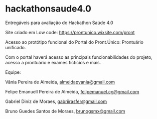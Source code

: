 # hackathonsaude4.0
Entregáveis para avaliação do Hackathon Saúde 4.0

Site criado em Low code: https://prontunico.wixsite.com/pront

Acesso ao protótipo funcional do Portal do Pront.Único: Prontuário unificado.

Com o portal haverá acesso as principais funcionabilidades do projeto, acesso a prontuário e exames fictícios e mais.

Equipe:

Vânia Pereira de Almeida, almeidapvania@gmail.com

Felipe Emanuell Pereira de Almeida, felipemanuel.cg@gmail.com

Gabriel Diniz de Moraes, gabriirasfer@gmail.com

Bruno Guedes Santos de Moraes, brunogsmx@gmail.com
